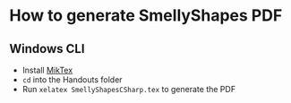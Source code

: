 # How to generate SmellyShapes PDF

## Windows CLI

-   Install [MikTex](http://miktex.org/)
-   `cd` into the Handouts folder
-   Run `xelatex SmellyShapesCSharp.tex` to generate the PDF
